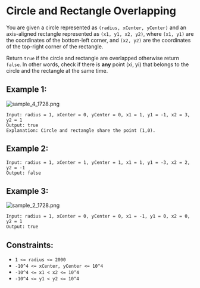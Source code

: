 # Circle and Rectangle Overlapping

You are given a circle represented as `(radius, xCenter, yCenter)` and an axis-aligned rectangle represented as `(x1, y1, x2, y2)`, where `(x1, y1)` are the coordinates of the bottom-left corner, and `(x2, y2)` are the coordinates of the top-right corner of the rectangle.

Return `true` if the circle and rectangle are overlapped otherwise return `false`. In other words, check if there is **any** point (xi, yi) that belongs to the circle and the rectangle at the same time.

## Example 1:

![sample_4_1728.png](https://assets.leetcode.com/uploads/2020/02/20/sample_4_1728.png)

```
Input: radius = 1, xCenter = 0, yCenter = 0, x1 = 1, y1 = -1, x2 = 3, y2 = 1
Output: true
Explanation: Circle and rectangle share the point (1,0).
```

## Example 2:

```
Input: radius = 1, xCenter = 1, yCenter = 1, x1 = 1, y1 = -3, x2 = 2, y2 = -1
Output: false
```

## Example 3:

![sample_2_1728.png](https://assets.leetcode.com/uploads/2020/02/20/sample_2_1728.png)

```
Input: radius = 1, xCenter = 0, yCenter = 0, x1 = -1, y1 = 0, x2 = 0, y2 = 1
Output: true
```

## Constraints:

- `1 <= radius <= 2000`
- `-10^4 <= xCenter, yCenter <= 10^4`
- `-10^4 <= x1 < x2 <= 10^4`
- `-10^4 <= y1 < y2 <= 10^4`
